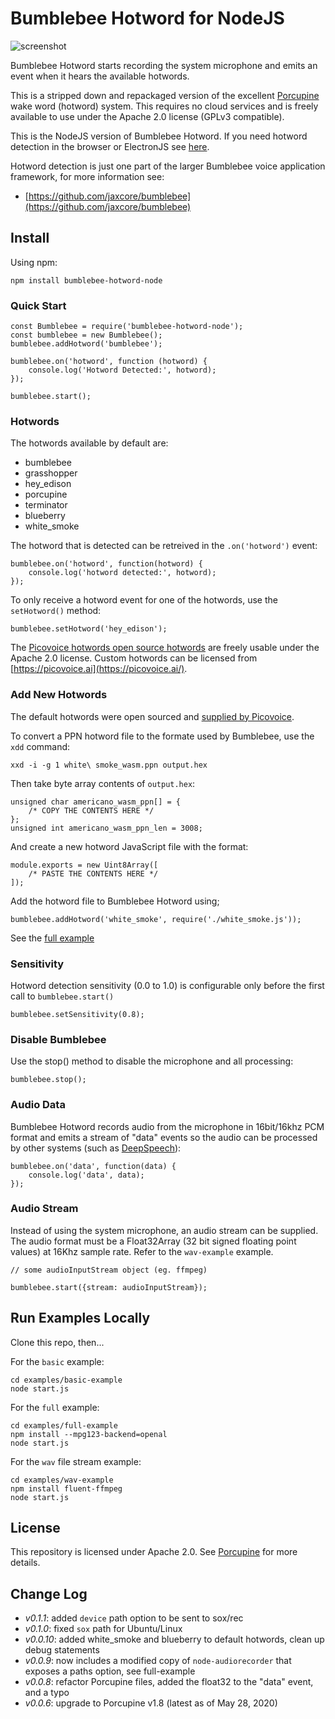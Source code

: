 # Bumblebee Hotword for NodeJS

![screenshot](logo.png)

Bumblebee Hotword starts recording the system microphone and emits an event when it hears the available hotwords.

This is a stripped down and repackaged version of the excellent [Porcupine](https://github.com/Picovoice/Porcupine) wake word (hotword) system. This requires no cloud services and is freely available to use under the Apache 2.0 license (GPLv3 compatible).

This is the NodeJS version of Bumblebee Hotword.  If you need hotword detection in the browser or ElectronJS see [here](https://github.com/jaxcore/bumblebee-hotword).

Hotword detection is just one part of the larger Bumblebee voice application framework, for more information see:

- [https://github.com/jaxcore/bumblebee](https://github.com/jaxcore/bumblebee)

## Install

Using npm:

```
npm install bumblebee-hotword-node
```

### Quick Start

```
const Bumblebee = require('bumblebee-hotword-node');
const bumblebee = new Bumblebee();
bumblebee.addHotword('bumblebee');

bumblebee.on('hotword', function (hotword) {
	console.log('Hotword Detected:', hotword);
});

bumblebee.start();
```

### Hotwords

The hotwords available by default are:

* bumblebee
* grasshopper
* hey_edison
* porcupine
* terminator
* blueberry
* white_smoke

The hotword that is detected can be retreived in the `.on('hotword')` event:

```
bumblebee.on('hotword', function(hotword) {
	console.log('hotword detected:', hotword);
});
```

To only receive a hotword event for one of the hotwords, use the `setHotword()` method:

```
bumblebee.setHotword('hey_edison');
```

The [Picovoice hotwords open source hotwords](https://github.com/Picovoice/Porcupine/tree/master/resources/keyword_files) are freely usable under the Apache 2.0 license.  Custom hotwords can be licensed from [https://picovoice.ai](https://picovoice.ai/).

### Add New Hotwords

The default hotwords were open sourced and [supplied by Picovoice](https://github.com/Picovoice/porcupine/tree/master/resources/keyword_files/wasm).

To convert a PPN hotword file to the formate used by Bumblebee, use the `xdd` command:

```
xxd -i -g 1 white\ smoke_wasm.ppn output.hex
```

Then take byte array contents of `output.hex`:

```
unsigned char americano_wasm_ppn[] = {
    /* COPY THE CONTENTS HERE */
};
unsigned int americano_wasm_ppn_len = 3008;
```

And create a new hotword JavaScript file with the format:

```
module.exports = new Uint8Array([
    /* PASTE THE CONTENTS HERE */
]);
```

Add the hotword file to Bumblebee Hotword using;

```
bumblebee.addHotword('white_smoke', require('./white_smoke.js'));
```

See the [full example](https://jaxcore.github.io/bumblebee-hotword-node/full-example/)

### Sensitivity

Hotword detection sensitivity (0.0 to 1.0) is configurable only before the first call to `bumblebee.start()`

```
bumblebee.setSensitivity(0.8);
```

### Disable Bumblebee

Use the stop() method to disable the microphone and all processing:

```
bumblebee.stop();
```

### Audio Data

Bumblebee Hotword records audio from the microphone in 16bit/16khz PCM format and emits a stream of "data" events so the audio can be processed by other systems (such as [DeepSpeech](https://github.com/jaxcore/deepspeech-plugin)):

```
bumblebee.on('data', function(data) {
	console.log('data', data);
});
```

### Audio Stream

Instead of using the system microphone, an audio stream can be supplied.  The audio format must be a Float32Array (32 bit signed floating point values) at 16Khz sample rate.  Refer to the `wav-example` example.

```
// some audioInputStream object (eg. ffmpeg)

bumblebee.start({stream: audioInputStream});
```

## Run Examples Locally

Clone this repo, then...

For the `basic` example:

```
cd examples/basic-example
node start.js
```

For the `full` example:

```
cd examples/full-example
npm install --mpg123-backend=openal
node start.js
```

For the `wav` file stream example:

```
cd examples/wav-example
npm install fluent-ffmpeg
node start.js
```


## License

This repository is licensed under Apache 2.0.  See [Porcupine](https://github.com/Picovoice/Porcupine) for more details.

## Change Log

- *v0.1.1*: added `device` path option to be sent to sox/rec
- *v0.1.0*: fixed `sox` path for Ubuntu/Linux
- *v0.0.10*: added white_smoke and blueberry to default hotwords, clean up debug statements
- *v0.0.9*: now includes a modified copy of `node-audiorecorder` that exposes a paths option, see full-example
- *v0.0.8*: refactor Porcupine files, added the float32 to the "data" event, and a typo
- *v0.0.6*: upgrade to Porcupine v1.8 (latest as of May 28, 2020)